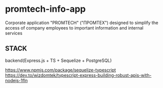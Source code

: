 # promtech-info-app
Corporate application "PROMTECH" ("ПРОМТЕХ") designed to simplify the access of company employees to important information and internal services

## STACK
backend(Express.js + TS  + Sequelize + PostgreSQL)

https://www.npmjs.com/package/sequelize-typescript
https://dev.to/wizdomtek/typescript-express-building-robust-apis-with-nodejs-1fln


